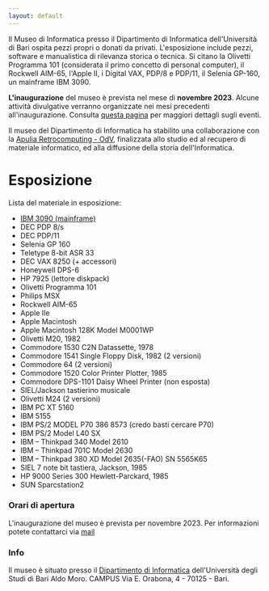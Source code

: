 ```yaml
---
layout: default
---
```


Il Museo di Informatica presso il Dipartimento di Informatica dell'Università di Bari ospita pezzi propri o donati da privati. 
L'esposizione include pezzi, software e manualistica di rilevanza storica o tecnica. Si citano la Olivetti Programma 101 (considerata il primo concetto di personal computer), il Rockwell AIM-65, l'Apple II, i Digital VAX, PDP/8 e PDP/11, il Selenia GP-160, un mainframe IBM 3090.

**L'inaugurazione** del museo è prevista nel mese di **novembre 2023**. Alcune attività divulgative verranno organizzate nei mesi precedenti all'inaugurazione.
Consulta [questa pagina](./events.html) per maggiori dettagli sugli eventi.

Il museo del Dipartimento di Informatica ha stabilito una collaborazione con la [Apulia Retrocomputing - OdV](https://www.apuliaretrocomputing.it/), finalizzata allo studio ed al recupero di materiale informatico, ed alla diffusione della storia dell'Informatica.

# Esposizione

Lista del materiale in esposizione:
* [IBM 3090 (mainframe)](artifacts/ibm3090.html) 
* DEC PDP 8/s
* DEC PDP/11
* Selenia GP 160
* Teletype 8-bit ASR 33
* DEC VAX 8250 (+ accessori)
* Honeywell DPS-6
* HP 7925 (lettore diskpack)
* Olivetti Programma 101
* Philips MSX
* Rockwell AIM-65
* Apple IIe
* Apple Macintosh
* Apple Macintosh 128K Model M0001WP
* Olivetti M20, 1982
* Commodore 1530 C2N Datassette, 1978
* Commodore 1541 Single Floppy Disk, 1982 (2 versioni)
* Commodore 64 (2 versioni)
* Commodore 1520 Color Printer Plotter, 1985
* Commodore DPS-1101 Daisy Wheel Printer (non esposta)
* SIEL/Jackson tastierino musicale
* Olivetti M24 (2 versioni)
* IBM PC XT 5160
* IBM 5155
* IBM PS/2 MODEL P70 386 8573 (credo basti cercare P70)
* IBM PS/2 Model L40 SX
* IBM – Thinkpad 340 Model 2610
* IBM – Thinkpad 701C Model 2630
* IBM – Thinkpad 380 XD Model 2635(-FAO) SN 5565K65
* SIEL 7 note bit tastiera, Jackson, 1985
* HP 9000 Series 300 Hewlett-Parckard, 1985
* SUN Sparcstation2

### Orari di apertura

L'inaugurazione del museo è prevista per novembre 2023. Per informazioni potete contattarci via [mail](mailto:dib.museo@gmail.com)
### Info

Il museo è situato presso il [Dipartimento di Informatica](https://www.uniba.it/it/ricerca/dipartimenti/informatica) dell'Università degli Studi di Bari Aldo Moro. CAMPUS Via E. Orabona, 4 - 70125 - Bari.